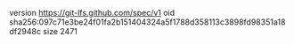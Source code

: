 version https://git-lfs.github.com/spec/v1
oid sha256:097c71e3be24f01fa2b151404324a5f1788d358113c3898fd98351a18df2948c
size 2471
